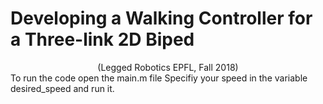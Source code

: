 # Developing a Walking Controller for a Three-link 2D Biped
<center> (Legged Robotics EPFL, Fall 2018)</center>
To run the code open the main.m file
Specifiy your speed in the variable desired_speed and run it.
